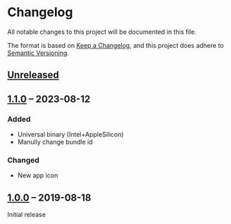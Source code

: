 # Changelog
All notable changes to this project will be documented in this file.

The format is based on [Keep a Changelog](https://keepachangelog.com/en/1.0.0/),
and this project does adhere to [Semantic Versioning](https://semver.org/spec/v2.0.0.html).


## [Unreleased]

## [1.1.0] – 2023-08-12
### Added
- Universal binary (Intel+AppleSilicon)
- Manully change bundle id

### Changed
- New app icon


## [1.0.0] – 2019-08-18
Initial release


[Unreleased]: https://github.com/relikd/URL-Scheme-Defaults/compare/v1.1.0...HEAD
[1.1.0]: https://github.com/relikd/URL-Scheme-Defaults/compare/v1.0.0...v1.1.0
[1.0.0]: https://github.com/relikd/URL-Scheme-Defaults/commit/c9811dd3fb058aa66cabd365256af8b2b018881e